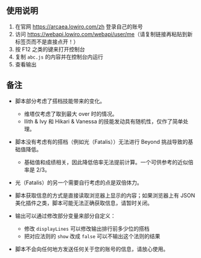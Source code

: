 ## 使用说明

1. 在官网 <https://arcaea.lowiro.com/zh> 登录自己的账号
2. 访问 <https://webapi.lowiro.com/webapi/user/me>（请复制链接再粘贴到新标签页而不是直接点开！）
3. 按 F12 之类的键来打开控制台
4. 复制 `abc.js` 的内容并在控制台内运行
5. 查看输出

## 备注

* 脚本部分考虑了搭档技能带来的变化。
  * 维塔仅考虑了取到最大 over 时的情况。
  * Ilith & Ivy 和 Hikari & Vanessa 的技能发动具有随机性，仅作了简单处理。

* 脚本没有考虑有的搭档（例如光（Fatalis））无法进行 Beyond 挑战导致的基础值降低。
  * 基础值和成绩相关，因此降低倍率无法提前计算。一个可供参考的近似倍率是 2/3。

* 光（Fatalis）的另一个需要自行考虑的点是双倍体力。

* 脚本获取信息的方式是直接读取浏览器上显示的内容；如果浏览器上有 JSON 美化插件之类，脚本可能无法正确获取信息，请暂时关闭。

* 输出可以通过修改部分变量来部分自定义：
  * 修改 `displayLines` 可以修改输出排行前多少位的搭档
  * 把对应法则的 `show` 改成 `false` 可以不输出这个法则的结果

* 脚本不会向任何地方发送任何关于您的账号的信息，请放心使用。
